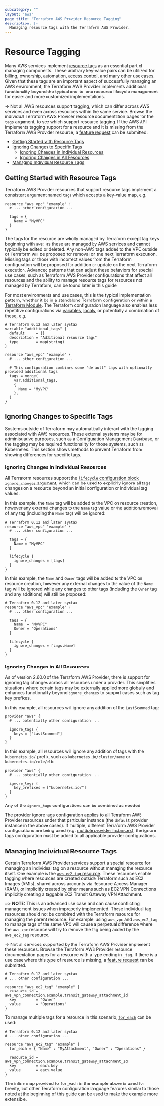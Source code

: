 ```yaml
---
subcategory: ""
layout: "aws"
page_title: "Terraform AWS Provider Resource Tagging"
description: |-
  Managing resource tags with the Terraform AWS Provider.
---
```


# Resource Tagging

Many AWS services implement [resource tags](https://docs.aws.amazon.com/general/latest/gr/aws_tagging.html) as an essential part of managing components. These arbitrary key-value pairs can be utilized for billing, ownership, automation, [access control](https://docs.aws.amazon.com/IAM/latest/UserGuide/access_tags.html), and many other use cases. Given that these tags are an important aspect of successfully managing an AWS environment, the Terraform AWS Provider implements additional functionality beyond the typical one-to-one resource lifecycle management for easier and more customized implementations.

-> Not all AWS resources support tagging, which can differ across AWS services and even across resources within the same service. Browse the individual Terraform AWS Provider resource documentation pages for the `tags` argument, to see which support resource tagging. If the AWS API implements tagging support for a resource and it is missing from the Terraform AWS Provider resource, a [feature request](https://github.com/hashicorp/terraform-provider-aws/issues/new?labels=enhancement&template=Feature_Request.md) can be submitted.

<!-- TOC depthFrom:2 -->

- [Getting Started with Resource Tags](#getting-started-with-resource-tags)
- [Ignoring Changes to Specific Tags](#ignoring-changes-to-specific-tags)
    - [Ignoring Changes in Individual Resources](#ignoring-changes-in-individual-resources)
    - [Ignoring Changes in All Resources](#ignoring-changes-in-all-resources)
- [Managing Individual Resource Tags](#managing-individual-resource-tags)

<!-- /TOC -->

## Getting Started with Resource Tags

Terraform AWS Provider resources that support resource tags implement a consistent argument named `tags` which accepts a key-value map, e.g.

```hcl
resource "aws_vpc" "example" {
  # ... other configuration ...

  tags = {
    Name = "MyVPC"
  }
}
```

The tags for the resource are wholly managed by Terraform except tag keys beginning with `aws:` as these are managed by AWS services and cannot typically be edited or deleted. Any non-AWS tags added to the VPC outside of Terraform will be proposed for removal on the next Terraform execution. Missing tags or those with incorrect values from the Terraform configuration will be proposed for addition or update on the next Terraform execution. Advanced patterns that can adjust these behaviors for special use cases, such as Terraform AWS Provider configurations that affect all resources and the ability to manage resource tags for resources not managed by Terraform, can be found later in this guide.

For most environments and use cases, this is the typical implementation pattern, whether it be in a standalone Terraform configuration or within a [Terraform Module](https://www.terraform.io/docs/modules/). The Terraform configuration language also enables less repetitive configurations via [variables](https://www.terraform.io/docs/configuration/variables.html), [locals](https://www.terraform.io/docs/configuration/locals.html), or potentially a combination of these, e.g.

```hcl
# Terraform 0.12 and later syntax
variable "additional_tags" {
  default     = {}
  description = "Additional resource tags"
  type        = map(string)
}

resource "aws_vpc" "example" {
  # ... other configuration ...

  # This configuration combines some "default" tags with optionally provided additional tags
  tags = merge(
    var.additional_tags,
    {
      Name = "MyVPC"
    },
  )
}
```

## Ignoring Changes to Specific Tags

Systems outside of Terraform may automatically interact with the tagging associated with AWS resources. These external systems may be for administrative purposes, such as a Configuration Management Database, or the tagging may be required functionality for those systems, such as Kubernetes. This section shows methods to prevent Terraform from showing differences for specific tags.

### Ignoring Changes in Individual Resources

All Terraform resources support the [`lifecycle` configuration block `ignore_changes` argument](https://www.terraform.io/docs/configuration/meta-arguments/lifecycle.html#ignore_changes), which can be used to explicitly ignore all tags changes on a resource beyond an initial configuration or individual tag values.

In this example, the `Name` tag will be added to the VPC on resource creation, however any external changes to the `Name` tag value or the addition/removal of any tag (including the `Name` tag) will be ignored:

```hcl
# Terraform 0.12 and later syntax
resource "aws_vpc" "example" {
  # ... other configuration ...

  tags = {
    Name = "MyVPC"
  }

  lifecycle {
    ignore_changes = [tags]
  }
}
```

In this example, the `Name` and `Owner` tags will be added to the VPC on resource creation, however any external changes to the value of the `Name` tag will be ignored while any changes to other tags (including the `Owner` tag and any additions) will still be proposed:

```hcl
# Terraform 0.12 and later syntax
resource "aws_vpc" "example" {
  # ... other configuration ...

  tags = {
    Name  = "MyVPC"
    Owner = "Operations"
  }

  lifecycle {
    ignore_changes = [tags.Name]
  }
}
```

### Ignoring Changes in All Resources

As of version 2.60.0 of the Terraform AWS Provider, there is support for ignoring tag changes across all resources under a provider. This simplifies situations where certain tags may be externally applied more globally and enhances functionality beyond `ignore_changes` to support cases such as tag key prefixes.

In this example, all resources will ignore any addition of the `LastScanned` tag:

```hcl
provider "aws" {
  # ... potentially other configuration ...

  ignore_tags {
    keys = ["LastScanned"]
  }
}
```

In this example, all resources will ignore any addition of tags with the `kubernetes.io/` prefix, such as `kubernetes.io/cluster/name` or `kubernetes.io/role/elb`:

```hcl
provider "aws" {
  # ... potentially other configuration ...

  ignore_tags {
    key_prefixes = ["kubernetes.io/"]
  }
}
```

Any of the `ignore_tags` configurations can be combined as needed.

The provider ignore tags configuration applies to all Terraform AWS Provider resources under that particular instance (the `default` provider instance in the above cases). If multiple, different Terraform AWS Provider configurations are being used (e.g. [multiple provider instances](https://www.terraform.io/docs/configuration/providers.html#alias-multiple-provider-instances)), the ignore tags configuration must be added to all applicable provider configurations.

## Managing Individual Resource Tags

Certain Terraform AWS Provider services support a special resource for managing an individual tag on a resource without managing the resource itself. One example is the [`aws_ec2_tag` resource](/docs/providers/aws/r/ec2_tag.html). These resources enable tagging where resources are created outside Terraform such as EC2 Images (AMIs), shared across accounts via Resource Access Manager (RAM), or implicitly created by other means such as EC2 VPN Connections implicitly creating a taggable EC2 Transit Gateway VPN Attachment.

~> **NOTE:** This is an advanced use case and can cause conflicting management issues when improperly implemented. These individual tag resources should not be combined with the Terraform resource for managing the parent resource. For example, using `aws_vpc` and `aws_ec2_tag` to manage tags of the same VPC will cause a perpetual difference where the `aws_vpc` resource will try to remove the tag being added by the `aws_ec2_tag` resource.

-> Not all services supported by the Terraform AWS Provider implement these resources. Browse the Terraform AWS Provider resource documentation pages for a resource with a type ending in `_tag`. If there is a use case where this type of resource is missing, a [feature request](https://github.com/hashicorp/terraform-provider-aws/issues/new?labels=enhancement&template=Feature_Request.md) can be submitted.

```hcl
# Terraform 0.12 and later syntax
# ... other configuration ...

resource "aws_ec2_tag" "example" {
  resource_id = aws_vpn_connection.example.transit_gateway_attachment_id
  key         = "Owner"
  value       = "Operations"
}
```

To manage multiple tags for a resource in this scenario, [`for_each`](https://www.terraform.io/docs/configuration/meta-arguments/for_each.html) can be used:

```hcl
# Terraform 0.12 and later syntax
# ... other configuration ...

resource "aws_ec2_tag" "example" {
  for_each = { "Name" : "MyAttachment", "Owner" : "Operations" }

  resource_id = aws_vpn_connection.example.transit_gateway_attachment_id
  key         = each.key
  value       = each.value
}
```

The inline map provided to `for_each` in the example above is used for brevity, but other Terraform configuration language features similar to those noted at the beginning of this guide can be used to make the example more extensible.

